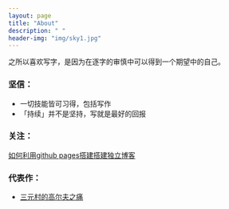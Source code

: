 ```yaml
---
layout: page
title: "About"
description: " "
header-img: "img/sky1.jpg"
---
```


之所以喜欢写字，是因为在逐字的审慎中可以得到一个期望中的自己。

### 坚信：
- 一切技能皆可习得，包括写作
- 「持续」并不是坚持，写就是最好的回报


### 关注：
[如何利用github pages搭建搭建独立博客](http://www.jianshu.com/p/05289a4bc8b2)

### 代表作：

* [三元村的高尔夫之痛](http://3un4.com/blog/2015/12/12/F032-Golf-1/)




<center>
    <p><img src="" align="center"></p>
</center>






